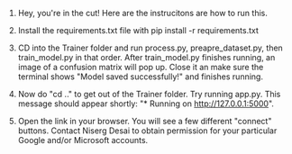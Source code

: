 1. Hey, you're in the cut! Here are the instrucitons are how to run this.

2. Install the requirements.txt file with pip install -r requirements.txt

3. CD into the Trainer folder and run process.py, preapre_dataset.py, then train_model.py in that order. After train_model.py finishes running, an image of a confusion matrix will pop up. Close it an make sure the terminal shows "Model saved successfully!" and finishes running.

4. Now do "cd .." to get out of the Trainer folder. Try running app.py. This message should appear shortly:  "* Running on http://127.0.0.1:5000". 

5. Open the link in your browser. You will see a few different "connect" buttons. Contact Niserg Desai to obtain permission for your particular Google and/or Microsoft accounts. 
